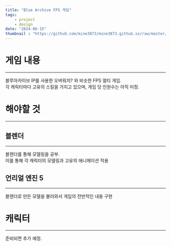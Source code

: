 ```yaml
---
title: "Blue Archive FPS 게임"
tags:
    - project
    - design
date: "2024-06-15"
thumbnail : "https://github.com/mine3873/mine3873.github.io/raw/master/assets/img/thumbnail/book.jpg"
---
```


# 게임 내용
---
블루아카이브 IP를 사용한 오버워치? 와 비슷한 FPS 멀티 게임.  
각 캐릭터마다 고유의 스킬을 가지고 있으며, 게임 당 인원수는 아직 미정.

# 해야할 것
---

## 블렌더 
--- 
블렌더를 통해 모델링을 공부.  
이를 통해 각 캐릭터의 모델링과 고유의 애니메이션 적용

## 언리얼 엔진 5
---
블렌더로 만든 모델을 불러와서 게임의 전반적인 내용 구현  

# 캐릭터 
---
준비되면 추가 예정.
